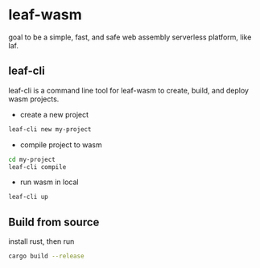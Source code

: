# leaf-wasm

goal to be a simple, fast, and safe web assembly serverless platform, like laf.

## leaf-cli

leaf-cli is a command line tool for leaf-wasm to create, build, and deploy wasm projects.

- create a new project

```bash
leaf-cli new my-project
```

- compile project to wasm

```bash
cd my-project
leaf-cli compile
```

- run wasm in local

```bash
leaf-cli up
```

## Build from source

install rust, then run

```bash
cargo build --release
```
